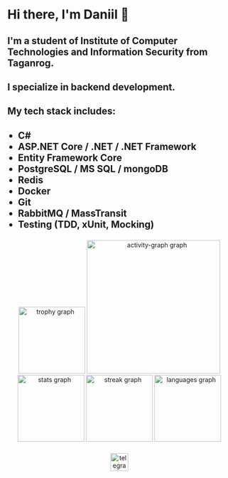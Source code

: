 <h1 align="left">Hi there, I'm Daniil 👋</h1>

###

<h2 align="left">I'm a student of Institute of Computer Technologies and Information Security from Taganrog.</h2>

###

<h2 align="left">I specialize in backend development.</h2>

###

<h2 align="left">My tech stack includes:</h2>
    <ul><h2>
        <li>C#</li>
        <li>ASP.NET Core / .NET / .NET Framework</li>
        <li>Entity Framework Core</li>
        <li>PostgreSQL / MS SQL / mongoDB</li>
        <li>Redis</li>
        <li>Docker</li>
        <li>Git</li>
        <li>RabbitMQ / MassTransit</li>
        <li>Testing (TDD, xUnit, Mocking)</li>
    </h2></ul>

###


<div align="center">
  <img src="https://github-profile-trophy.vercel.app?username=ushkdn&theme=darkhub&row=1&no-bg=true&no-frame=true&order=4" height="150" alt="trophy graph"  />
  <img src="https://github-readme-activity-graph.vercel.app/graph?username=ushkdn&radius=100&theme=github-dark&area=true&order=5&hide_border=true&hide_title=true" height="300" alt="activity-graph graph"  />
  <img src="https://github-readme-stats.vercel.app/api?username=ushkdn&hide_title=true&hide_rank=false&show_icons=true&include_all_commits=true&count_private=true&disable_animations=false&theme=github_dark&locale=en&hide_border=true&order=1" height="150" alt="stats graph"  />
  <img src="https://streak-stats.demolab.com?user=ushkdn&locale=en&mode=daily&theme=github_dark&hide_border=true&order=3" height="150" alt="streak graph"  />
  <img src="https://github-readme-stats.vercel.app/api/top-langs?username=ushkdn&locale=en&hide_title=false&layout=compact&card_width=320&langs_count=5&theme=github_dark&hide_border=true&order=2" height="150" alt="languages graph"  />
</div>

###

<div align="center">
  <a href="https://t.me/ushkdn" target="_blank">
    <img src="https://img.shields.io/static/v1?message=Telegram&logo=telegram&label=&color=2CA5E0&logoColor=white&labelColor=&style=flat" height="40" alt="telegram logo"  />
  </a>
</div>

###

